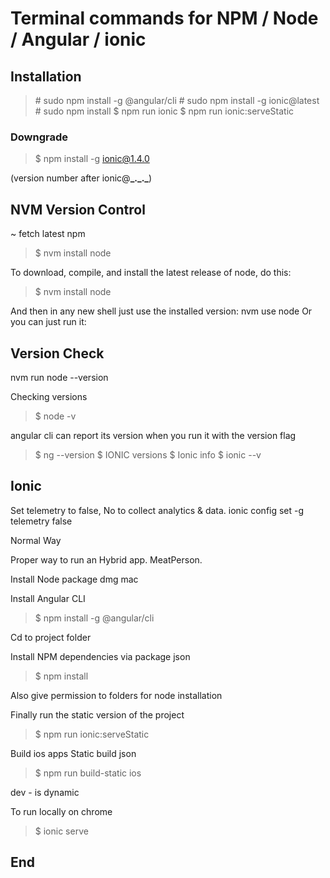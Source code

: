 # Terminal commands for NPM / Node / Angular / ionic

## Installation

> \# sudo npm install -g @angular/cli
> \# sudo npm install -g ionic@latest
> \# sudo npm install
> \$ npm run ionic
> \$ npm run ionic:serveStatic

### Downgrade

> \$ npm install -g ionic@1.4.0

(version number after ionic@**\_.\_.\_**)

## NVM Version Control

~ fetch latest npm

> \$ nvm install node

To download, compile, and install the latest release of node, do this:

> \$ nvm install node

And then in any new shell just use the installed version:
nvm use node
Or you can just run it:

## Version Check

nvm run node --version

Checking versions

> \$ node -v

angular cli can report its version when you run it with the version flag

> \$ ng --version
> \$ IONIC versions
> \$ Ionic info
> \$ ionic --v

## Ionic

Set telemetry to false, No to collect analytics & data.
ionic config set -g telemetry false

Normal Way

Proper way to run an Hybrid app.
MeatPerson.

Install Node package dmg mac

Install Angular CLI

> \$ npm install -g @angular/cli

Cd to project folder

Install NPM dependencies via package json

> \$ npm install

Also give permission to folders for node installation

Finally run the static version of the project

> \$ npm run ionic:serveStatic

Build ios apps
Static build json

> \$ npm run build-static ios

dev - is dynamic

To run locally on chrome

> \$ ionic serve

## End